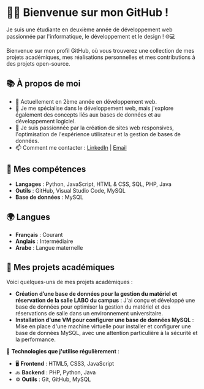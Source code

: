 # 👩‍💻 Bienvenue sur mon GitHub !

Je suis une étudiante en deuxième année de développement web passionnée par l'informatique, le développement et le design ! 🌐💻

Bienvenue sur mon profil GitHub, où vous trouverez une collection de mes projets académiques, mes réalisations personnelles et mes contributions à des projets open-source.

## 📚 À propos de moi

- 🔭 Actuellement en 2ème année en développement web.
- 🌱 Je me spécialise dans le développement web, mais j'explore également des concepts liés aux bases de données et au développement logiciel.
- 💬 Je suis passionnée par la création de sites web responsives, l'optimisation de l'expérience utilisateur et la gestion de bases de données.
- 📫 Comment me contacter : [LinkedIn](https://www.linkedin.com/in/intissar-el-qadi-00b908307/) |  [Email](intissar.elqadi@gmail.com)

## 💼 Mes compétences

- **Langages** : Python, JavaScript, HTML & CSS, SQL, PHP, Java
- **Outils** : GitHub, Visual Studio Code, MySQL
- **Base de données** : MySQL

## 🌍 Langues

- **Français** : Courant
- **Anglais** : Intermédiaire
- **Arabe** : Langue maternelle

## 🚀 Mes projets académiques

Voici quelques-uns de mes projets académiques :

- **Création d’une base de données pour la gestion du matériel et réservation de la salle LABO du campus** : J'ai conçu et développé une base de données pour optimiser la gestion du matériel et des réservations de salle dans un environnement universitaire.
- **Installation d'une VM pour configurer une base de données MySQL** : Mise en place d'une machine virtuelle pour installer et configurer une base de données MySQL, avec une attention particulière à la sécurité et la performance.

🔧 **Technologies que j'utilise régulièrement** :

- 🖥️ **Frontend** : HTML5, CSS3, JavaScript
- 🔙 **Backend** : PHP, Python, Java
- ⚙️ **Outils** : Git, GitHub, MySQL
